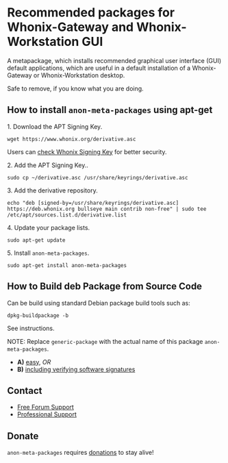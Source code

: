 # Recommended packages for Whonix-Gateway and Whonix-Workstation GUI #

A metapackage, which installs recommended graphical user interface (GUI)
default applications, which are useful in a default installation of a
Whonix-Gateway or Whonix-Workstation desktop.

Safe to remove, if you know what you are doing.

## How to install `anon-meta-packages` using apt-get ##

1\. Download the APT Signing Key.

```
wget https://www.whonix.org/derivative.asc
```

Users can [check Whonix Signing Key](https://www.whonix.org/wiki/Signing_Key) for better security.

2\. Add the APT Signing Key..

```
sudo cp ~/derivative.asc /usr/share/keyrings/derivative.asc
```

3\. Add the derivative repository.

```
echo "deb [signed-by=/usr/share/keyrings/derivative.asc] https://deb.whonix.org bullseye main contrib non-free" | sudo tee /etc/apt/sources.list.d/derivative.list
```

4\. Update your package lists.

```
sudo apt-get update
```

5\. Install `anon-meta-packages`.

```
sudo apt-get install anon-meta-packages
```

## How to Build deb Package from Source Code ##

Can be build using standard Debian package build tools such as:

```
dpkg-buildpackage -b
```

See instructions.

NOTE: Replace `generic-package` with the actual name of this package `anon-meta-packages`.

* **A)** [easy](https://www.whonix.org/wiki/Dev/Build_Documentation/generic-package/easy), _OR_
* **B)** [including verifying software signatures](https://www.whonix.org/wiki/Dev/Build_Documentation/generic-package)

## Contact ##

* [Free Forum Support](https://forums.whonix.org)
* [Professional Support](https://www.whonix.org/wiki/Professional_Support)

## Donate ##

`anon-meta-packages` requires [donations](https://www.whonix.org/wiki/Donate) to stay alive!
